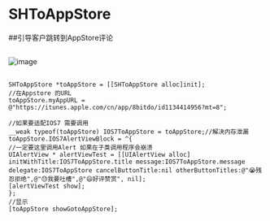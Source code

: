 # SHToAppStore
##引导客户跳转到AppStore评论
##
![image](https://github.com/zsh7887/SHToAppStore/blob/master/123.png)
##

```objc  
SHToAppStore *toAppStore = [[SHToAppStore alloc]init];
//在Appstore 的URL
toAppStore.myAppURL = @"https://itunes.apple.com/cn/app/8bitdo/id1134414956?mt=8";

//如果要适配IOS7 需要调用
__weak typeof(toAppStore) IOS7ToAppStore = toAppStore;//解决内存泄漏
toAppStore.IOS7AlertViewBlock = ^{
//一定要这里调用Alert 如果在子类调用程序会崩溃
UIAlertView * alertViewTest = [[UIAlertView alloc] initWithTitle:IOS7ToAppStore.title message:IOS7ToAppStore.message delegate:IOS7ToAppStore cancelButtonTitle:nil otherButtonTitles:@"😭残忍拒绝",@"😓我要吐槽",@"😄好评赞赏", nil];
[alertViewTest show];
};
//显示
[toAppStore showGotoAppStore];
```